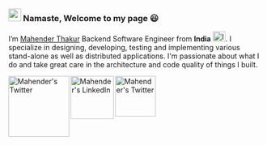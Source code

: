<!-- Welcome Note -->
### <img src="https://media.giphy.com/media/WqR7WfQVrpXNcmrm81/giphy.gif" width="25px"> Namaste, Welcome to my page 😃<br/>

<!-- Introduction -->
I’m [Mahender Thakur](https://www.linkedin.com/in/mahender-thakur-940708145/) Backend Software Engineer from **India** 
<img alt="Indian flag" width="25px" height="20px" src="https://img.icons8.com/external-justicon-lineal-color-justicon/64/000000/external-india-flag-countrys-flags-justicon-lineal-color-justicon.png"/>.
 I specialize in designing, developing, testing and implementing various stand-alone as well as distributed applications. I'm passionate about what I do and take great care in the 
 architecture and code quality of things I built.

<!-- Social Links -->
<a href="https://stackoverflow.com/users/9276634/mahender-thakur">
  <img align="left" alt="Mahender's Twitter" width="120px" src="https://img.shields.io/badge/Stack_Overflow-FE7A16?style=for-the-badge&logo=stack-overflow&logoColor=white" />
</a>
<a href="https://www.linkedin.com/in/mahender-thakur-940708145/">
  <img align="left" alt="Mahender's LinkedIn" width="85px" src="https://img.shields.io/badge/LinkedIn-0077B5?style=for-the-badge&logo=linkedin&logoColor=white" />
</a>
<a href="https://twitter.com/mahender933">
  <img align="left" alt="Mahender's Twitter" width="80px" src="https://img.shields.io/badge/Twitter-1DA1F2?style=for-the-badge&logo=twitter&logoColor=white" />
</a><br/>

<!---
- 👀 I am a Backend Engineer with almost 3 years of industry experience. I specialize in designing, developing, testing and implementing 
      various stand-alone as well as distributed application in Python.
- 🌱 I’m currently learning ...
- 💞️ I’m looking to collaborate on ...
- 📫 How to reach me ...
mahender933/mahender933 is a ✨ special ✨ repository because its `README.md` (this file) appears on your GitHub profile.
You can click the Preview link to take a look at your changes.
--->
